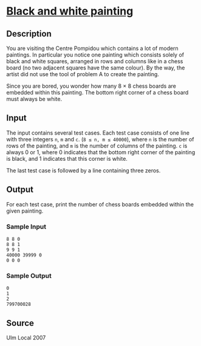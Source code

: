 # [Black and white painting](http://poj.org/problem?id=3364)

## Description

You are visiting the Centre Pompidou which contains a lot of modern paintings. In particular you notice one painting which consists solely of black and white squares, arranged in rows and columns like in a chess board (no two adjacent squares have the same colour). By the way, the artist did not use the tool of problem A to create the painting.

Since you are bored, you wonder how many 8 × 8 chess boards are embedded within this painting. The bottom right corner of a chess board must always be white.

## Input

The input contains several test cases. Each test case consists of one line with three integers `n`, `m` and `c`. (`8 ≤ n, m ≤ 40000`), where `n` is the number of rows of the painting, and `m` is the number of columns of the painting. `c` is always 0 or 1, where 0 indicates that the bottom right corner of the painting is black, and 1 indicates that this corner is white.

The last test case is followed by a line containing three zeros.

## Output

For each test case, print the number of chess boards embedded within the given painting.

### Sample Input
```
8 8 0
8 8 1
9 9 1
40000 39999 0
0 0 0
```

### Sample Output
```
0
1
2
799700028
```

## Source

Ulm Local 2007
